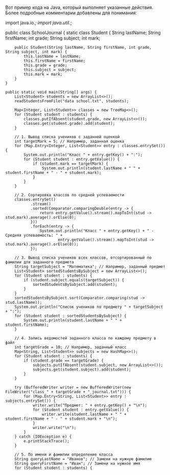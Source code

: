 Вот пример кода на Java, который выполняет указанные действия. Более подробные комментарии добавлены для понимания:

import java.io.*;
import java.util.*;

public class SchoolJournal {
    static class Student {
        String lastName;
        String firstName;
        int grade;
        String subject;
        int mark;

        public Student(String lastName, String firstName, int grade, String subject, int mark) {
            this.lastName = lastName;
            this.firstName = firstName;
            this.grade = grade;
            this.subject = subject;
            this.mark = mark;
        }
    }

    public static void main(String[] args) {
        List<Student> students = new ArrayList<>();
        readStudentsFromFile("data school.txt", students);
        
        Map<Integer, List<Student>> classes = new TreeMap<>();
        for (Student student : students) {
            classes.putIfAbsent(student.grade, new ArrayList<>());
            classes.get(student.grade).add(student);
        }

        // 1. Вывод списка учеников с заданной оценкой
        int targetMark = 5; // Например, заданная оценка
        for (Map.Entry<Integer, List<Student>> entry : classes.entrySet()) {
            System.out.println("Класс " + entry.getKey() + ":");
            for (Student student : entry.getValue()) {
                if (student.mark == targetMark) {
                    System.out.println(student.lastName + " " + student.firstName + " - " + student.mark);
                }
            }
        }

        // 2. Сортировка классов по средней успеваемости
        classes.entrySet()
               .stream()
               .sorted(Comparator.comparingDouble(entry -> {
                   return entry.getValue().stream().mapToInt(stud -> stud.mark).average().orElse(0);
               }))
               .forEach(entry -> {
                   System.out.println("Класс " + entry.getKey() + " - Средняя успеваемость: " +
                           entry.getValue().stream().mapToInt(stud -> stud.mark).average().orElse(0));
               });

        // 3. Вывод списка учеников всех классов, отсортированный по фамилии для заданного предмета
        String targetSubject = "Математика"; // Например, заданный предмет
        List<Student> sortedStudentsBySubject = new ArrayList<>();
        for (Student student : students) {
            if (student.subject.equals(targetSubject)) {
                sortedStudentsBySubject.add(student);
            }
        }
        sortedStudentsBySubject.sort(Comparator.comparing(stud -> stud.lastName));
        System.out.println("Список учеников по предмету " + targetSubject + ":");
        for (Student student : sortedStudentsBySubject) {
            System.out.println(student.lastName + " " + student.firstName);
        }

        // 4. Запись ведомостей заданного класса по каждому предмету в файл
        int targetGrade = 10; // Например, заданный класс
        Map<String, List<Student>> subjects = new HashMap<>();
        for (Student student : students) {
            if (student.grade == targetGrade) {
                subjects.putIfAbsent(student.subject, new ArrayList<>());
                subjects.get(student.subject).add(student);
            }
        }

        try (BufferedWriter writer = new BufferedWriter(new FileWriter("class_" + targetGrade + "_journal.txt"))) {
            for (Map.Entry<String, List<Student>> entry : subjects.entrySet()) {
                writer.write("Предмет: " + entry.getKey() + "\n");
                for (Student student : entry.getValue()) {
                    writer.write(student.lastName + " " + student.firstName + " - " + student.mark + "\n");
                }
                writer.write("\n");
            }
        } catch (IOException e) {
            e.printStackTrace();
        }

        // 5. По имени и фамилии определение класса
        String queryLastName = "Иванов"; // Замени на нужную фамилию
        String queryFirstName = "Иван"; // Замени на нужное имя
        for (Student student : students) {

